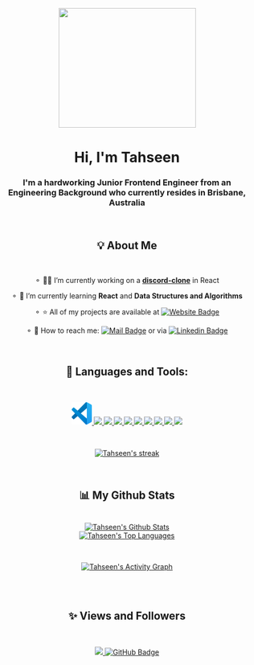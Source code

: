 <p align="center"><img width="273px" height="238px" src="https://i.imgur.com/GEm7eEe.png"/></p>

<h1 align="center">Hi, I'm Tahseen</h1>
<h3 align="center">I'm a hardworking Junior Frontend Engineer from an Engineering Background who currently resides in Brisbane, Australia</h3>

<br/>

<div class="myWrapper" align="center" markdown="1">

## 💡  About Me
  <br/>

   ⚬ 👨‍💻 I’m currently working on a **[discord-clone](https://github.com/tahseenio/discord-clone)** in React

  ⚬ 📖 I’m currently learning **React** and **Data Structures and Algorithms**

  ⚬ ⭐ All of my projects are available at [![Website Badge](https://img.shields.io/badge/-tahseen.com.au-FF7139?style=flat&logo=Firefox-Browser&logoColor=white&link=https://tahseen.com.au/)](https://tahseen.com.au/)
  
  

  ⚬ 📇  How to reach me: [![Mail Badge](https://img.shields.io/badge/-tahseenislam@outlook.com.au-0078D4?style=flat&logo=Microsoft-Outlook&logoColor=white&link=mailto:tahseenislam@outlook.com.au)](mailto:tahseenislam@outlook.com.au) or via [![Linkedin Badge](https://img.shields.io/badge/-Tahseen_Islam-0A66C2?style=flat&logo=Linkedin&logoColor=white&link=https://www.linkedin.com)](https://www.linkedin.com/in/tahseen1/)

<br/>

## 🧰 Languages and Tools:

<br/>

</div>

<p align="center"> 
    <a href="https://code.visualstudio.com/" target="_blank"> <img width="40px" height="45px" src="https://raw.githubusercontent.com/github/explore/80688e429a7d4ef2fca1e82350fe8e3517d3494d/topics/visual-studio-code/visual-studio-code.png"/> </a> 
    <a href="https://developer.mozilla.org/en-US/docs/Glossary/HTML5" target="_blank"> <img src="https://img.icons8.com/color/48/000000/html-5.png"/> </a> 
    <a href="https://developer.mozilla.org/en-US/docs/Web/CSS" target="_blank"> <img src="https://img.icons8.com/color/48/000000/css3.png"/> </a> 
    <a href="https://developer.mozilla.org/en-US/docs/Web/JavaScript" target="_blank"> <img src="https://img.icons8.com/color/48/000000/javascript.png"/> </a> 
    <a href="https://reactjs.org/" target="_blank"> <img src="https://img.icons8.com/color/48/000000/react-native.png"/> </a> 
    <a href="https://reactnative.dev/" target="_blank"> <img width="48px" src="https://i.imgur.com/tFxzoGe.png"/> </a> 
    <a href="https://git-scm.com/" target="_blank"> <img src="https://img.icons8.com/color/48/000000/typescript.png"/> </a> 
    <a href="https://git-scm.com/" target="_blank"> <img src="https://img.icons8.com/color/48/000000/git.png"/> </a> 
    <a href="https://www.adobe.com/au/products/photoshop.html" target="_blank"> <img src="https://img.icons8.com/color/48/000000/adobe-photoshop--v1.png"/> </a> 
    <a href="https://www.figma.com" target="_blank"> <img src="https://img.icons8.com/color/48/000000/figma--v1.png"/> </a> 
</p>

<br/>

<p align="center">
    <a href="https://github.com/tahseenio/github-readme-streak-stats">
        <img title="🔥 Get streak stats for your profile at git.io/streak-stats" alt="Tahseen's streak" src="https://github-readme-streak-stats.herokuapp.com/?user=tahseenio&theme=black-ice&hide_border=true&stroke=0000&background=060A0CD0"/>
    </a>
</p>

<div class="myWrapper" align="center" markdown="1">

<br/>

## 📊 My Github Stats

</div>

<p align="center">
  <br/>
    <a href="https://github.com/tahseenio/github-readme-stats"><img alt="Tahseen's Github Stats" src="https://github-readme-stats.vercel.app/api?username=tahseenio&show_icons=true&count_private=true&theme=react&hide_border=true&bg_color=0D1117" /></a>
  <br/>
  <a href="https://github.com/tahseenio/github-readme-stats"><img alt="Tahseen's Top Languages" src="https://github-readme-stats.vercel.app/api/top-langs/?username=tahseenio&langs_count=8&count_private=true&layout=compact&theme=react&hide_border=true&bg_color=0D1117" /></a>
  <br/>
</P>

<br/>

<p align="center">
<a href="https://github.com/tahseenio/github-readme-activity-graph"><img alt="Tahseen's Activity Graph" src="https://activity-graph.herokuapp.com/graph?username=tahseenio&bg_color=0D1117&color=5BCDEC&line=5BCDEC&point=FFFFFF&hide_border=true" /></a>
</P>

<br/>

<div class="myWrapper" align="center" markdown="1">

<br/>

## ✨ Views and Followers

<br/>

</div>

<p align="center">
  <a href="https://github.com/Meghna-DAS/github-profile-views-counter">
      <img src="https://komarev.com/ghpvc/?username=tahseenio">
  </a>
  <a href="https://github.com/tahseenio?tab=followers"><img src="https://img.shields.io/github/followers/tahseenio?label=Followers&style=social" alt="GitHub Badge"></a>
</p>
